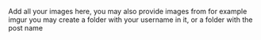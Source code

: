 Add all your images here, you may also provide images from for example imgur you may create a folder with your username in it, or a folder with the post name
